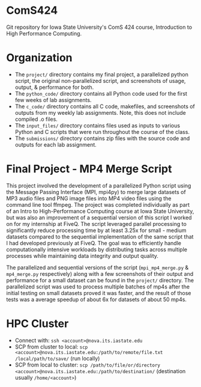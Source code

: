 # ComS424
Git repository for Iowa State University's ComS 424 course, Introduction to High Performance Computing.

# Organization
- The `project/` directory contains my final project, a parallelized python script, the original non-parallelized script, and screenshots of usage, output, & performance for both.
- The `python_code/` directory contains all Python code used for the first few weeks of lab assignments.
- The `c_code/` directory contains all C code, makefiles, and screenshots of outputs from my weekly lab assignments. Note, this does not include compiled .o files. 
- The `input_files/` directory contains files used as inputs to various Python and C scripts that were run throughout the course of the class.
- The `submissions/` directory contains zip files with the source code and outputs for each lab assignment.

# Final Project - MP4 Merge Script
This project involved the development of a parallelized Python script using the Message Passing Interface (MPI, mpi4py) to merge large datasets of MP3 audio files and PNG image files into MP4 video files using the command line tool ffmpeg. The project was completed individually as part of an Intro to High-Performance Computing course at Iowa State University, but was also an improvement of a sequential version of this script I worked on for my internship at FiveQ. The script leveraged parallel processing to significantly reduce processing time by at least 3.25x for small - medium datasets compared to the sequential implementation of the same script that I had developed previously at FiveQ. The goal was to efficiently handle computationally intensive workloads by distributing tasks across multiple processes while maintaining data integrity and output quality.

The parallelized and sequential versions of the script (`mpi_mp4_merge.py` & `mp4_merge.py` respectively) along with a few screenshots of their output and performance for a small dataset can be found in the `project/` directory. The parallelized script was used to process multiple batches of mp4s after the initial testing on small datasets proved it was faster, and the result of those tests was a average speedup of about 6x for datasets of about 50 mp4s.

# HPC Cluster
- Connect with: `ssh <account>@nova.its.iastate.edu`
- SCP from cluster to local: `scp <account>@nova.its.iastate.edu:/path/to/remote/file.txt /local/path/to/save/` (run locally)
- SCP from local to cluster: `scp /path/to/file/or/directory <account>@nova.its.iastate.edu:/path/to/destination/` (destination usually `/home/<account>`)
